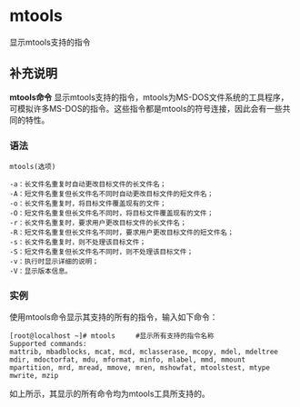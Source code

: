 mtools
===

显示mtools支持的指令

## 补充说明

**mtools命令** 显示mtools支持的指令，mtools为MS-DOS文件系统的工具程序，可模拟许多MS-DOS的指令。这些指令都是mtools的符号连接，因此会有一些共同的特性。

### 语法  

```
mtools(选项)
```

  

```
-a：长文件名重复时自动更改目标文件的长文件名；
-A：短文件名重复但长文件名不同时自动更改目标文件的短文件名；
-o：长文件名重复时，将目标文件覆盖现有的文件；
-O：短文件名重复但长文件名不同时，将目标文件覆盖现有的文件；
-r：长文件名重复时，要求用户更改目标文件的长文件名；
-R：短文件名重复但长文件名不同时，要求用户更改目标文件的短文件名；
-s：长文件名重复时，则不处理该目标文件；
-S：短文件名重复但长文件名不同时，则不处理该目标文件；
-v：执行时显示详细的说明；
-V：显示版本信息。
```

### 实例  

使用mtools命令显示其支持的所有的指令，输入如下命令：

```
[root@localhost ~]# mtools     #显示所有支持的指令名称
Supported commands:
mattrib, mbadblocks, mcat, mcd, mclasserase, mcopy, mdel, mdeltree
mdir, mdoctorfat, mdu, mformat, minfo, mlabel, mmd, mmount
mpartition, mrd, mread, mmove, mren, mshowfat, mtoolstest, mtype
mwrite, mzip

```

如上所示，其显示的所有命令均为mtools工具所支持的。


